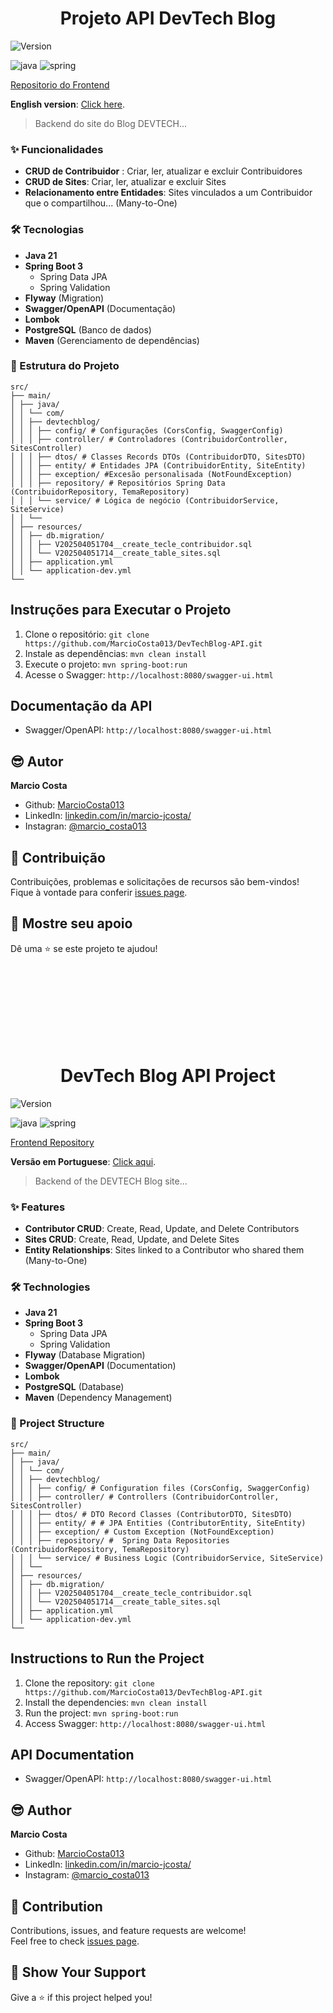 [JAVA_BADGE]:https://img.shields.io/badge/java-%23ED8B00.svg?style=for-the-badge&logo=openjdk&logoColor=white

[SPRING_BADGE]: https://img.shields.io/badge/spring-%236DB33F.svg?style=for-the-badge&logo=spring&logoColor=white

<h1 id="portugues" align="center"> Projeto API DevTech Blog </h1>

<p>
  <img alt="Version" src="https://img.shields.io/badge/version-0.0.0-blue.svg?cacheSeconds=2592000" />

</p>

![java][JAVA_BADGE]
![spring][SPRING_BADGE]

[Repositorio do Frontend](https://github.com/MarcioCosta013/DevTechBlog-UI_DecolaTech2025)

**English version**: [Click here](#ingles).

  >Backend do site do Blog DEVTECH...


<h3> ✨ Funcionalidades </h3>

- **CRUD de Contribuidor** : Criar, ler, atualizar e excluir Contribuidores
- **CRUD de Sites**: Criar, ler, atualizar e excluir Sites
- **Relacionamento entre Entidades**: Sites vinculados a um Contribuidor que o compartilhou... (Many-to-One)

<h3> 🛠️ Tecnologias </h3>

- **Java 21**
- **Spring Boot 3**
    - Spring Data JPA
    - Spring Validation
- **Flyway** (Migration)
- **Swagger/OpenAPI** (Documentação)
- **Lombok**
- **PostgreSQL** (Banco de dados)
- **Maven** (Gerenciamento de dependências)


<h3> 📂 Estrutura do Projeto </h3>

````
src/
├── main/
│ ├── java/
│ │ └── com/
│ │ ├── devtechblog/
│ │ │ ├── config/ # Configurações (CorsConfig, SwaggerConfig)
│ │ │ ├── controller/ # Controladores (ContribuidorController, SitesController)
│ │ │ ├── dtos/ # Classes Records DTOs (ContribuidorDTO, SitesDTO)
│ │ │ ├── entity/ # Entidades JPA (ContribuidorEntity, SiteEntity)
│ │ │ ├── exception/ #Excesão personalisada (NotFoundException)
│ │ │ ├── repository/ # Repositórios Spring Data (ContribuidorRepository, TemaRepository)
│ │ │ └── service/ # Lógica de negócio (ContribuidorService, SiteService)
│ │ └── 
│ ├── resources/
│ │ ├── db.migration/
│ │ │ ├── V202504051704__create_tecle_contribuidor.sql
│ │ │ └── V202504051714__create_table_sites.sql
│ │ ├── application.yml
│ │ └── application-dev.yml
└── 
````

## Instruções para Executar o Projeto


1. Clone o repositório: `git clone https://github.com/MarcioCosta013/DevTechBlog-API.git`
2. Instale as dependências: `mvn clean install`
3. Execute o projeto: `mvn spring-boot:run`
4. Acesse o Swagger: `http://localhost:8080/swagger-ui.html`

## Documentação da API

- Swagger/OpenAPI: `http://localhost:8080/swagger-ui.html`

## 😎 Autor

 **Marcio Costa**

* Github: [MarcioCosta013](https://github.com/MarcioCosta013)
* LinkedIn: [linkedin.com\/in\/marcio-jcosta\/](https://linkedin.com/in/https:\/\/www.linkedin.com\/in\/marcio-jcosta\/)
* Instagran: [@marcio_costa013](https://www.instagram.com/marcio_costa013/)


## 🤝 Contribuição

Contribuições, problemas e solicitações de recursos são bem-vindos!<br />Fique à vontade para conferir [issues page](https://github.com/MarcioCosta013/DecolaTech2025-angular-blog/issues). 

## 🤩 Mostre seu apoio

Dê uma ⭐️ se este projeto te ajudou!


</br></br></br></br></br></br></br>


[JAVA_BADGE]:https://img.shields.io/badge/java-%23ED8B00.svg?style=for-the-badge&logo=openjdk&logoColor=white

[SPRING_BADGE]: https://img.shields.io/badge/spring-%236DB33F.svg?style=for-the-badge&logo=spring&logoColor=white

<h1 id="ingles" align="center"> DevTech Blog API Project </h1>

<p>
  <img alt="Version" src="https://img.shields.io/badge/version-0.0.0-blue.svg?cacheSeconds=2592000" />
</p>

![java][JAVA_BADGE]
![spring][SPRING_BADGE]

[Frontend Repository](https://github.com/MarcioCosta013/DevTechBlog-UI_DecolaTech2025)

**Versão em Portuguese**: [Click aqui](#portugues).

> Backend of the DEVTECH Blog site...

<h3> ✨ Features </h3>

- **Contributor CRUD**: Create, Read, Update, and Delete Contributors
- **Sites CRUD**: Create, Read, Update, and Delete Sites
- **Entity Relationships**: Sites linked to a Contributor who shared them (Many-to-One)

<h3> 🛠️ Technologies </h3>

- **Java 21**
- **Spring Boot 3**
    - Spring Data JPA
    - Spring Validation
- **Flyway** (Database Migration)
- **Swagger/OpenAPI** (Documentation)
- **Lombok**
- **PostgreSQL** (Database)
- **Maven** (Dependency Management)

<h3> 📂 Project Structure </h3>

````
src/
├── main/
│ ├── java/
│ │ └── com/
│ │ ├── devtechblog/
│ │ │ ├── config/ # Configuration files (CorsConfig, SwaggerConfig)
│ │ │ ├── controller/ # Controllers (ContribuidorController, SitesController)
│ │ │ ├── dtos/ # DTO Record Classes (ContributorDTO, SitesDTO)
│ │ │ ├── entity/ # # JPA Entities (ContributorEntity, SiteEntity)
│ │ │ ├── exception/ # Custom Exception (NotFoundException)
│ │ │ ├── repository/ #  Spring Data Repositories (ContribuidorRepository, TemaRepository)
│ │ │ └── service/ # Business Logic (ContribuidorService, SiteService)
│ │ └── 
│ ├── resources/
│ │ ├── db.migration/
│ │ │ ├── V202504051704__create_tecle_contribuidor.sql
│ │ │ └── V202504051714__create_table_sites.sql
│ │ ├── application.yml
│ │ └── application-dev.yml
└── 
````


## Instructions to Run the Project

1. Clone the repository: `git clone https://github.com/MarcioCosta013/DevTechBlog-API.git`
2. Install the dependencies: `mvn clean install`
3. Run the project: `mvn spring-boot:run`
4. Access Swagger: `http://localhost:8080/swagger-ui.html`

## API Documentation

- Swagger/OpenAPI: `http://localhost:8080/swagger-ui.html`

## 😎 Author

**Marcio Costa**

* Github: [MarcioCosta013](https://github.com/MarcioCosta013)
* LinkedIn: [linkedin.com\/in\/marcio-jcosta\/](https://linkedin.com/in/https:\/\/www.linkedin.com\/in\/marcio-jcosta\/)
* Instagram: [@marcio_costa013](https://www.instagram.com/marcio_costa013/)

## 🤝 Contribution

Contributions, issues, and feature requests are welcome!<br />Feel free to check [issues page](https://github.com/MarcioCosta013/DecolaTech2025-angular-blog/issues).

## 🤩 Show Your Support

Give a ⭐️ if this project helped you!


